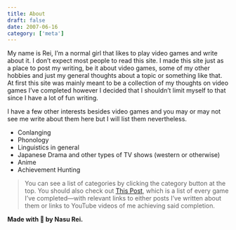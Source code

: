 ```yaml
---
title: About
draft: false
date: 2007-06-16
category: ['meta']
---
```


My name is Rei, I’m a normal girl that likes to play video games and write about it. I don’t expect most people to read this site. I made this site just as a place to post my writing, be it about video games, some of my other hobbies and just my general thoughts about a topic or something like that. At first this site was mainly meant to be a collection of my thoughts on video games I’ve completed however I decided that I shouldn’t limit myself to that since I have a lot of fun writing.

I have a few other interests besides video games and you may or may not see me write about them here but I will list them nevertheless.

- Conlanging
- Phonology 
- Linguistics in general
- Japanese Drama and other types of TV shows (western or otherwise)
- Anime
- Achievement Hunting

> You can see a list of categories by clicking the category button at the top. You should also check out [This Post](/meta/completion), which is a list of every game I’ve completed—with relevant links to either posts I’ve written about them or links to YouTube videos of me achieving said completion.

**Made with 💟 by Nasu Rei.**
